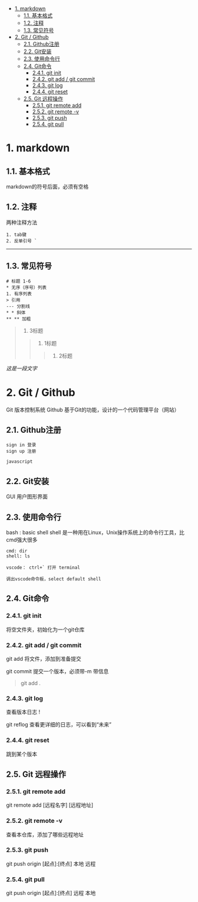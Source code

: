 <!-- TOC -->

- [1. markdown](#1-markdown)
    - [1.1. 基本格式](#11-基本格式)
    - [1.2. 注释](#12-注释)
    - [1.3. 常见符号](#13-常见符号)
- [2. Git / Github](#2-git--github)
    - [2.1. Github注册](#21-github注册)
    - [2.2. Git安装](#22-git安装)
    - [2.3. 使用命令行](#23-使用命令行)
    - [2.4. Git命令](#24-git命令)
        - [2.4.1. git init](#241-git-init)
        - [2.4.2. git add / git commit](#242-git-add--git-commit)
        - [2.4.3. git log](#243-git-log)
        - [2.4.4. git reset](#244-git-reset)
    - [2.5. Git 远程操作](#25-git-远程操作)
        - [2.5.1. git remote add](#251-git-remote-add)
        - [2.5.2. git remote -v](#252-git-remote--v)
        - [2.5.3. git push](#253-git-push)
        - [2.5.4. git pull](#254-git-pull)

<!-- /TOC -->
# 1. markdown
## 1.1. 基本格式

markdown的符号后面，必须有空格 

## 1.2. 注释
两种注释方法
```
1. tab键
2. 反单引号 `
```

---

## 1.3. 常见符号
```
# 标题 1-6
* 无序（序号）列表
1. 有序列表
> 引用
--- 分割线
* * 斜体
** ** 加粗
```

> 1. 3标题
>> 1. 1标题
>>> 1. 2标题


*这是一段文字*

# 2. Git / Github

Git 版本控制系统
Github 基于Git的功能，设计的一个代码管理平台（网站）

## 2.1. Github注册

    sign in 登录
    sign up 注册

    javascript

## 2.2. Git安装

GUI 用户图形界面

## 2.3. 使用命令行

bash : basic shell
shell 是一种用在Linux，Unix操作系统上的命令行工具，比cmd强大很多

    cmd: dir
    shell: ls

    vscode： ctrl+` 打开 terminal

    调出vscode命令板，select default shell

## 2.4. Git命令

### 2.4.1. git init

将空文件夹，初始化为一个git仓库

### 2.4.2. git add / git commit

git add 将文件，添加到准备提交

git commit 提交一个版本，必须带-m 带信息

> git add .

### 2.4.3. git log

查看版本日志
!

git reflog 查看更详细的日志，可以看到“未来”

### 2.4.4. git reset 

跳到某个版本


## 2.5. Git 远程操作

### 2.5.1. git remote add
git remote add [远程名字] [远程地址]

### 2.5.2. git remote -v
查看本仓库，添加了哪些远程地址

### 2.5.3. git push

git push origin [起点]:[终点]
                本地   远程

### 2.5.4. git pull

git push origin [起点]:[终点]
                远程   本地   
